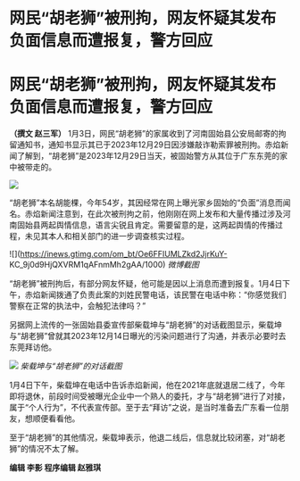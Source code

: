# 网民“胡老狮”被刑拘，网友怀疑其发布负面信息而遭报复，警方回应

# 网民“胡老狮”被刑拘，网友怀疑其发布负面信息而遭报复，警方回应

**（撰文 赵三军）**
1月3日，网民“胡老狮”的家属收到了河南固始县公安局邮寄的拘留通知书，通知书显示其已于2023年12月29日因涉嫌敲诈勒索罪被刑拘。赤焰新闻了解到，“胡老狮”是2023年12月29日当天，被固始警方从其位于广东东莞的家中被带走的。

![](https://inews.gtimg.com/om_bt/OQ1jPWWFnviD3Z7Y5v7oMICySNZ9ZFc7jOAdRRJUylTmgAA/1000)

“胡老狮”本名胡能棵，今年54岁，其因经常在网上曝光家乡固始的“负面”消息而闻名。赤焰新闻注意到，在此次被刑拘之前，他刚刚在网上发布和大量传播过涉及河南固始县两起舆情信息，语言尖锐且肯定。需要留意的是，这两起舆情的传播过程，未见其本人和相关部门的进一步调查核实过程。

![](https://inews.gtimg.com/om_bt/Oe6FFIUMLZkd2JjrKuY-
KC_9j0d9HjQXVRM1qAFnmMh2gAA/1000) _微博截图_

“胡老狮”被刑拘后，有部分网友怀疑，他可能是因以上消息而遭到报复。1月4日下午，赤焰新闻拨通了负责此案的刘姓民警电话，该民警在电话中称：“你感觉我们警察在正常的执法中，会触犯法律吗？”

另据网上流传的一张固始县委宣传部柴载坤与“胡老狮”的对话截图显示，柴载坤与“胡老狮”曾就其2023年12月14日曝光的污染问题进行了沟通，并表示必要时去东莞拜访他。

![](https://inews.gtimg.com/om_bt/OJfMe-F9kQvRUWtykpYSdOqDYRqzvA_0BjGgB_ebhs-1YAA/1000)
_柴载坤与“胡老狮”的对话截图_

1月4日下午，柴载坤在电话中告诉赤焰新闻，他在2021年底就退居二线了，今年即将退休，前段时间受被曝光企业中一个熟人的委托，才与“胡老狮”进行了对接，属于“个人行为”，不代表宣传部。至于去“拜访”之说，是当时准备去广东看一位朋友，想顺便看看他。

至于“胡老狮”的其他情况，柴载坤表示，他退二线后，信息就比较闭塞，对“胡老狮”的情况不太了解。

**编辑 李影 程序编辑 赵雅琪**

